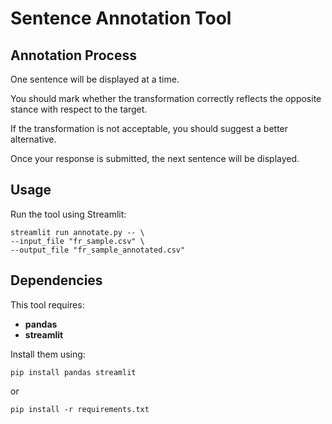 # Sentence Annotation Tool

## Annotation Process
One sentence will be displayed at a time.

You should mark whether the transformation correctly reflects the opposite stance with respect to the target.

If the transformation is not acceptable, you should suggest a better alternative.

Once your response is submitted, the next sentence will be displayed.

## Usage
Run the tool using Streamlit:
```
streamlit run annotate.py -- \
--input_file "fr_sample.csv" \
--output_file "fr_sample_annotated.csv"
```

## Dependencies
This tool requires:
- **pandas**
- **streamlit**

Install them using:
```
pip install pandas streamlit
```
or
```
pip install -r requirements.txt
```
